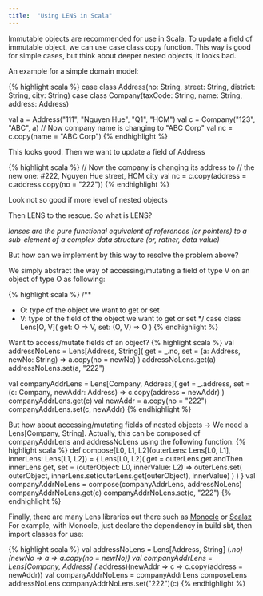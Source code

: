 ```yaml
---
title:  "Using LENS in Scala"
---
```


Immutable objects are recommended for use in Scala. 
To update a field of immutable object, we can use case class copy function.
This way is good for simple cases, but think about deeper nested objects, it looks bad.

An example for a simple domain model:

{% highlight scala %}
case class Address(no: String, 
                   street: String, 
                   district: String, 
                   city: String)
case class Company(taxCode: String, 
                   name: String, 
                   address: Address)

val a = Address("111", "Nguyen Hue", "Q1", "HCM")
val c = Company("123", "ABC", a)
// Now company name is changing to "ABC Corp"
val nc = c.copy(name = "ABC Corp")
{% endhighlight %}

This looks good. Then we want to update a field of Address

{% highlight scala %}
// Now the company is changing its address to 
// the new one: #222, Nguyen Hue street, HCM city
val nc = c.copy(address = c.address.copy(no = "222"))
{% endhighlight %}

Look not so good if more level of nested objects

Then LENS to the rescue. So what is LENS?

*lenses are the pure functional equivalent of references (or pointers) to a sub-element of a complex data structure (or, rather, data value)*

But how can we implement by this way to resolve the problem above?

We simply abstract the way of accessing/mutating a field of type V on an object of type O as following:

{% highlight scala %}
/**
* O: type of the object we want to get or set
* V: type of the field of the object we want to get or set
*/
case class Lens[O, V](
    get: O => V,
    set: (O, V) => O
)
{% endhighlight %}

Want to access/mutate fields of an object?
{% highlight scala %}
val addressNoLens = Lens[Address, String](
    get = _.no,
    set = (a: Address, newNo: String) => a.copy(no = newNo)
)
addressNoLens.get(a) 
addressNoLens.set(a, "222")

val companyAddrLens = Lens[Company, Address](
    get = _.address,
    set = (c: Company, newAddr: Address) => c.copy(address = newAddr)
)
companyAddrLens.get(c)
val newAddr = a.copy(no = "222")
companyAddrLens.set(c, newAddr)
{% endhighlight %}

But how about accessing/mutating fields of nested objects -> We need a Lens[Company, String].
Actually, this can be composed of companyAddrLens and addressNoLens using the following function:
{% highlight scala %}
def compose[L0, L1, L2](outerLens: Lens[L0, L1], 
                        innerLens: Lens[L1, L2]) = {
    Lens[L0, L2](
        get = outerLens.get andThen innerLens.get,
        set = (outerObject: L0, innerValue: L2) => 
            outerLens.set(
                outerObject, 
                innerLens.set(outerLens.get(outerObject), innerValue)
            )
    )
}
val companyAddrNoLens = compose(companyAddrLens, addressNoLens)
companyAddrNoLens.get(c) 
companyAddrNoLens.set(c, "222")
{% endhighlight %}

Finally, there are many Lens libraries out there such as [Monocle][github-monocle] or [Scalaz][github-scalaz]
For example, with Monocle, just declare the dependency in build sbt, then import classes for use:

{% highlight scala %}
val addressNoLens = Lens[Address, String]
    (_.no)(newNo => a => a.copy(no = newNo))
val companyAddrLens = Lens[Company, Address]
    (_.address)(newAddr => c => c.copy(address = newAddr))
val companyAddrNoLens = companyAddrLens composeLens addressNoLens
companyAddrNoLens.set("222")(c)
{% endhighlight %}

[github-monocle]: https://github.com/julien-truffaut/Monocle
[github-scalaz]: https://github.com/scalaz/scalaz